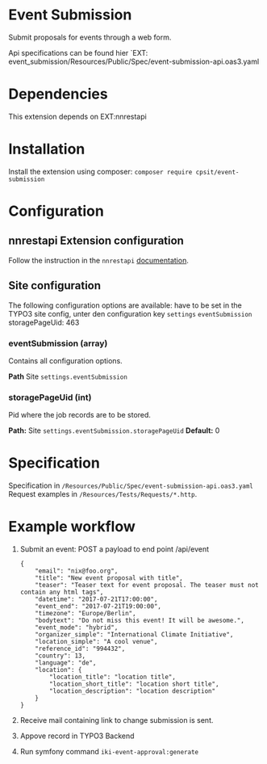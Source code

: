 # Event Submission

Submit proposals for events through a web form.

Api specifications can be found hier `EXT:
event_submission/Resources/Public/Spec/event-submission-api.oas3.yaml

# Dependencies

This extension depends on EXT:nnrestapi

# Installation

Install the extension using composer: `composer require cpsit/event-submission`

# Configuration

## nnrestapi Extension configuration

Follow the instruction in
the `nnrestapi` [documentation](https://labor.99grad.de/typo3-docs/typo3-nnrestapi/index.html).

## Site configuration

The following configuration options are available:  have to be set in the TYPO3
site config, unter den configuration
key `settings` `eventSubmission`
storagePageUid: 463

### eventSubmission (array)

Contains all configuration options.

**Path**  Site `settings.eventSubmission`

### storagePageUid (int)

Pid where the job records are to be stored.

**Path:**  Site `settings.eventSubmission.storagePageUid`
**Default:**  0

# Specification

Specification in `/Resources/Public/Spec/event-submission-api.oas3.yaml`
Request examples in  `/Resources/Tests/Requests/*.http`.

# Example workflow

1. Submit an event:
    POST a payload to end point /api/event
    ```
    {
        "email": "nix@foo.org",
        "title": "New event proposal with title",
        "teaser": "Teaser text for event proposal. The teaser must not  contain any html tags",
        "datetime": "2017-07-21T17:00:00",
        "event_end": "2017-07-21T19:00:00",
        "timezone": "Europe/Berlin",
        "bodytext": "Do not miss this event! It will be awesome.",
        "event_mode": "hybrid",
        "organizer_simple": "International Climate Initiative",
        "location_simple": "A cool venue",
        "reference_id": "994432",
        "country": 13,
        "language": "de",
        "location": {
            "location_title": "location title",
            "location_short_title": "location short title",
            "location_description": "location description"
        }
    }
   ```

1. Receive mail containing link to change submission is sent.
1. Appove record in TYPO3 Backend
1. Run symfony command `iki-event-approval:generate`





